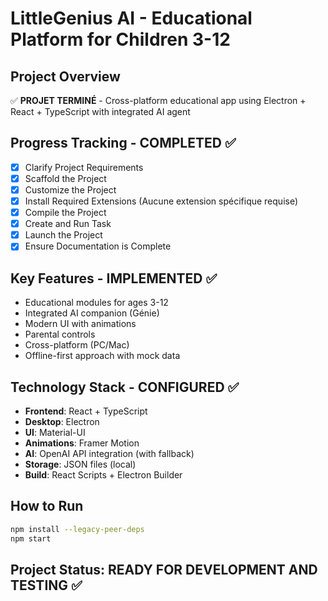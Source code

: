 # LittleGenius AI - Educational Platform for Children 3-12

## Project Overview
✅ **PROJET TERMINÉ** - Cross-platform educational app using Electron + React + TypeScript with integrated AI agent

## Progress Tracking - COMPLETED ✅
- [x] Clarify Project Requirements
- [x] Scaffold the Project  
- [x] Customize the Project  
- [x] Install Required Extensions (Aucune extension spécifique requise)
- [x] Compile the Project
- [x] Create and Run Task
- [x] Launch the Project
- [x] Ensure Documentation is Complete

## Key Features - IMPLEMENTED ✅
- Educational modules for ages 3-12
- Integrated AI companion (Génie)
- Modern UI with animations
- Parental controls
- Cross-platform (PC/Mac)
- Offline-first approach with mock data

## Technology Stack - CONFIGURED ✅
- **Frontend**: React + TypeScript
- **Desktop**: Electron  
- **UI**: Material-UI
- **Animations**: Framer Motion
- **AI**: OpenAI API integration (with fallback)
- **Storage**: JSON files (local)
- **Build**: React Scripts + Electron Builder

## How to Run
```bash
npm install --legacy-peer-deps
npm start
```

## Project Status: READY FOR DEVELOPMENT AND TESTING ✅